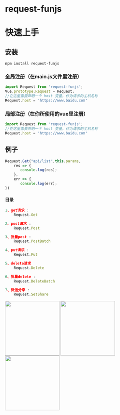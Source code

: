 # request-funjs


# 快速上手

## 安装

```shell
npm install request-funjs
```

### 全局注册（在main.js文件里注册）

```javascript
import Request from 'request-funjs';
Vue.prototype.Request = Request;
//在这里需要声明一个 host 变量，作为请求的主机名称
Request.host = 'https://www.baidu.com'
```

### 局部注册（在你所使用的vue里注册）

```javascript
import Request from 'request-funjs';
//在这里需要声明一个 host 变量，作为请求的主机名称
Request.host = 'https://www.baidu.com'
```

## 例子

```javascript
Request.Get("api/list",this.params,
	res => {
	   console.log(res);
	},
	err => {
	   console.log(err);
})
```

#### 目录

```javascript
1、get请求 :
	Request.Get

2、post请求 :
	Request.Post

3、批量post :
	Request.PostBatch

4、put请求 :
	Request.Put

5、delete请求 
	Request.Delete

6、批量delete :
	Request.DeleteBatch

7、微信分享 :
	Request.SetShare
```
<img width="180" src="http://crazy-x-lovemysoul-x-vip.img.abc188.com/images/beishang.png" align="left">  
<img  width="180" src="http://crazy-x-lovemysoul-x-vip.img.abc188.com/images/zan.png"  align="left" />
<img  width="180" src="http://crazy-x-lovemysoul-x-vip.img.abc188.com/images/wechat.png"  />
